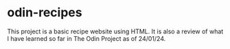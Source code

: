 # odin-recipes
This project is a basic recipe website using HTML. It is also a review of what I have learned so far in The Odin Project as of 24/01/24.
